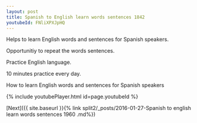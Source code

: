 ```yaml
---
layout: post
title: Spanish to English learn words sentences 1842 
youtubeId: FNliXPXJpHQ
---
```

 
 
Helps to learn English words and sentences for Spanish speakers.

Opportunitiy to repeat the words sentences. 

Practice English language. 
 
10 minutes practice every day. 
 
How to learn English words and sentences for Spanish speakers 
 
{% include youtubePlayer.html id=page.youtubeId %}
 
 
[Next]({{ site.baseurl }}{% link  split2/_posts/2016-01-27-Spanish to english learn words sentences 1960 .md%})
 
